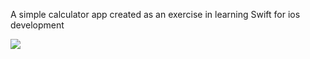 A simple calculator app created as an exercise in learning Swift for ios development

![](https://i.imgur.com/2O8w4kC.jpg)
